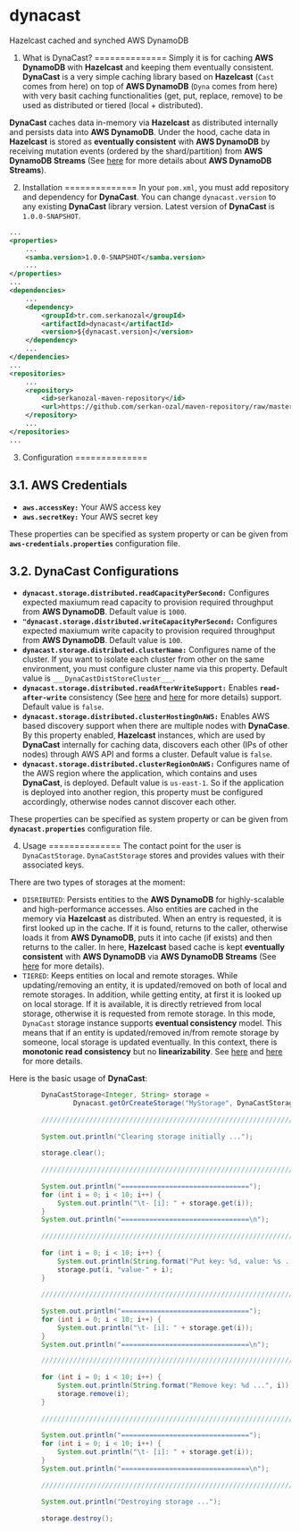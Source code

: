 # dynacast
Hazelcast cached and synched AWS DynamoDB

1. What is DynaCast?
==============
Simply it is for caching **AWS DynamoDB** with **Hazelcast** and keeping them eventually consistent. **DynaCast** is a very simple caching library based on **Hazelcast** (`Cast` comes from here) on top of **AWS DynamoDB** (`Dyna` comes from here) with very basit caching functionalities (get, put, replace, remove) to be used as distributed or tiered (local + distributed). 

**DynaCast** caches data in-memory via **Hazelcast** as distributed internally and persists data into **AWS DynamoDB**. Under the hood, cache data in **Hazelcast** is stored as __eventually consistent__ with **AWS DynamoDB** by receiving mutation events (ordered by the shard/partition) from **AWS DynamoDB Streams** (See [here](http://docs.aws.amazon.com/amazondynamodb/latest/developerguide/Streams.html) for more details about **AWS DynamoDB Streams**). 

2. Installation
==============
In your `pom.xml`, you must add repository and dependency for **DynaCast**. 
You can change `dynacast.version` to any existing **DynaCast** library version.
Latest version of **DynaCast** is `1.0.0-SNAPSHOT`.

``` xml
...
<properties>
    ...
    <samba.version>1.0.0-SNAPSHOT</samba.version>
    ...
</properties>
...
<dependencies>
    ...
	<dependency>
		<groupId>tr.com.serkanozal</groupId>
		<artifactId>dynacast</artifactId>
		<version>${dynacast.version}</version>
	</dependency>
	...
</dependencies>
...
<repositories>
	...
	<repository>
		<id>serkanozal-maven-repository</id>
		<url>https://github.com/serkan-ozal/maven-repository/raw/master/</url>
	</repository>
	...
</repositories>
...
```

3. Configuration
==============

3.1. AWS Credentials
--------------
* **`aws.accessKey:`** Your AWS access key
* **`aws.secretKey:`** Your AWS secret key

These properties can be specified as system property or can be given from **`aws-credentials.properties`** configuration file.

3.2. DynaCast Configurations
--------------
* **`dynacast.storage.distributed.readCapacityPerSecond:`** Configures expected maxiumum read capacity to provision required throughput from **AWS DynamoDB**. Default value is `1000`.
* **`"dynacast.storage.distributed.writeCapacityPerSecond:`** Configures expected maxiumum write capacity to provision required throughput from **AWS DynamoDB**. Default value is `100`.
* **`dynacast.storage.distributed.clusterName:`** Configures name of the cluster. If you want to isolate each cluster from other on the same environment, you must configure cluster name via this property. Default value is `___DynaCastDistStoreCluster___`.
* **`dynacast.storage.distributed.readAfterWriteSupport:`** Enables **`read-after-write`** consistency (See [here](https://en.wikipedia.org/wiki/Consistency_model#Read-your-writes_Consistency) and [here](http://www.dbms2.com/2010/05/01/ryw-read-your-writes-consistency) for more details) support. Default value is `false`.
* **`dynacast.storage.distributed.clusterHostingOnAWS:`** Enables AWS based discovery support when there are multiple nodes with **DynaCase**. By this property enabled, **Hazelcast** instances, which are used by **DynaCast** internally for caching data, discovers each other (IPs of other nodes) through AWS API and forms a cluster. Default value is `false`.
* **`dynacast.storage.distributed.clusterRegionOnAWS:`** Configures name of the AWS region where the application, which contains and uses **DynaCast**, is deployed. Default value is `us-east-1`. So if the application is deployed into another region, this property must be configured accordingly, otherwise nodes cannot discover each other.

These properties can be specified as system property or can be given from **`dynacast.properties`** configuration file.

4. Usage
==============
The contact point for the user is `DynaCastStorage`. `DynaCastStorage` stores and provides values with their associated keys. 

There are two types of storages at the moment:
* `DISRIBUTED`: Persists entities to the **AWS DynamoDB** for highly-scalable and high-performance accesses. Also entities are cached in the memory via **Hazelcast** as distributed. When an entry is requested, it is first looked up in the cache. If it is found, returns to the caller, otherwise loads it from **AWS DynamoDB**, puts it into cache (if exists) and then returns to the caller. In here, **Hazelcast** based cache is kept __eventually consistent__ with **AWS DynamoDB** via **AWS DynamoDB Streams** (See [here](http://docs.aws.amazon.com/amazondynamodb/latest/developerguide/Streams.html) for more details).
* `TIERED`: Keeps entities on local and remote storages. While updating/removing an entity, it is updated/removed on both of local and remote storages. In addition, while getting entity, at first it is looked up on local storage. If it is available, it is directly retrieved from local storage, otherwise it is requested from remote storage. In this mode, `DynaCast` storage instance supports **eventual consistency** model. This means that if an entity is updated/removed in/from remote storage by someone, local storage is updated eventually. In this context, there is __monotonic read consistency__ but no __linearizability__. See [here](https://en.wikipedia.org/wiki/Consistency_model) and [here](https://aphyr.com/posts/313-strong-consistency-models) for more details.

Here is the basic usage of **DynaCast**:

``` java
        DynaCastStorage<Integer, String> storage = 
                Dynacast.getOrCreateStorage("MyStorage", DynaCastStorageType.TIERED); // or DynaCastStorageType.DISTRIBUTED
        
        ///////////////////////////////////////////////////////////////////////
        
        System.out.println("Clearing storage initially ...");
        
        storage.clear();
        
        ///////////////////////////////////////////////////////////////////////
        
        System.out.println("================================");
        for (int i = 0; i < 10; i++) {
            System.out.println("\t- [i]: " + storage.get(i));
        }
        System.out.println("================================\n");
        
        ///////////////////////////////////////////////////////////////////////
        
        for (int i = 0; i < 10; i++) {
            System.out.println(String.format("Put key: %d, value: %s ...", i, "value-" + i));
            storage.put(i, "value-" + i);
        }
        
        ///////////////////////////////////////////////////////////////////////
        
        System.out.println("================================");
        for (int i = 0; i < 10; i++) {
            System.out.println("\t- [i]: " + storage.get(i));
        }
        System.out.println("================================\n");

        ///////////////////////////////////////////////////////////////////////
        
        for (int i = 0; i < 10; i++) {
            System.out.println(String.format("Remove key: %d ...", i));
            storage.remove(i);
        }
        
        ///////////////////////////////////////////////////////////////////////
        
        System.out.println("================================");
        for (int i = 0; i < 10; i++) {
            System.out.println("\t- [i]: " + storage.get(i));
        }
        System.out.println("================================\n");
        
        ///////////////////////////////////////////////////////////////////////
        
        System.out.println("Destroying storage ...");
        
        storage.destroy();
```
